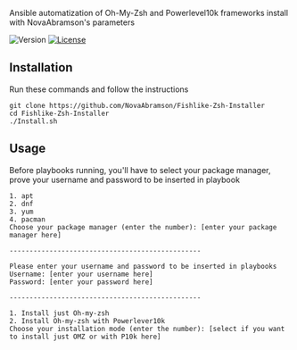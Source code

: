 Ansible automatization of Oh-My-Zsh and Powerlevel10k frameworks install with NovaAbramson's parameters

![Version](https://img.shields.io/badge/Version-beta_0.3-brightgreen.svg)
[![License](https://img.shields.io/badge/License-FTL-blue)](https://firtreelicense.firtreeuniversity.education)


## Installation
Run these commands and follow the instructions

    git clone https://github.com/NovaAbramson/Fishlike-Zsh-Installer
    cd Fishlike-Zsh-Installer
    ./Install.sh


## Usage
Before playbooks running, you'll have to select your package manager, prove your username and password to be inserted in playbook

    1. apt
    2. dnf
    3. yum
    4. pacman
    Choose your package manager (enter the number): [enter your package manager here]
    
    ------------------------------------------------
    
    Please enter your username and password to be inserted in playbooks
    Username: [enter your username here]
    Password: [enter your password here]

    ------------------------------------------------

    1. Install just Oh-my-zsh
    2. Install Oh-my-zsh with Powerlever10k
    Choose your installation mode (enter the number): [select if you want to install just OMZ or with P10k here]
